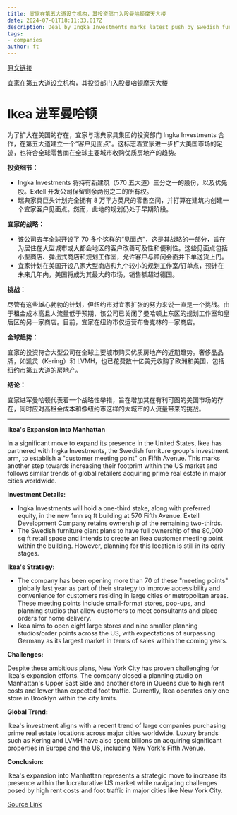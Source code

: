 ```yaml
---
title: 宜家在第五大道设立机构，其投资部门入股曼哈顿摩天大楼
date: 2024-07-01T18:11:33.017Z
description: Deal by Ingka Investments marks latest push by Swedish furniture group to expand in the US
tags: 
- companies
author: ft
---
```


[原文链接](https://ft.com/content/a0494b18-0269-4278-ae27-7025b31095cd)

宜家在第五大道设立机构，其投资部门入股曼哈顿摩天大楼

# Ikea 进军曼哈顿

为了扩大在美国的存在，宜家与瑞典家具集团的投资部门 Ingka Investments 合作，在第五大道建立一个“客户见面点”。这标志着宜家进一步扩大美国市场的足迹，也符合全球零售商在全球主要城市收购优质房地产的趋势。

**投资细节：**

- Ingka Investments 将持有新建筑（570 五大道）三分之一的股份，以及优先股。Extell 开发公司保留剩余两份之二的所有权。
- 瑞典家具巨头计划完全拥有 8 万平方英尺的零售空间，并打算在建筑内创建一个宜家客户见面点。然而，此地的规划仍处于早期阶段。

**宜家的战略：**

- 该公司去年全球开设了 70 多个这样的“见面点”，这是其战略的一部分，旨在为居住在大型城市或大都会地区的客户改善可及性和便利性。这些见面点包括小型商店、弹出式商店和规划工作室，允许客户与顾问会面并下单送货上门。
- 宜家计划在美国开设八家大型商店和九个较小的规划工作室/订单点，预计在未来几年内，美国将成为其最大的市场，销售额超过德国。

**挑战：**

尽管有这些雄心勃勃的计划，但纽约市对宜家扩张的努力来说一直是一个挑战。由于租金成本高且人流量低于预期，该公司已关闭了曼哈顿上东区的规划工作室和皇后区的另一家商店。目前，宜家在纽约市仅运营布鲁克林的一家商店。

**全球趋势：**

宜家的投资符合大型公司在全球主要城市购买优质房地产的近期趋势。奢侈品品牌，如凯灵（Kering）和 LVMH，也已花费数十亿美元收购了欧洲和美国，包括纽约市第五大道的房地产。

**结论：**

宜家进军曼哈顿代表着一个战略性举措，旨在增加其在有利可图的美国市场的存在，同时应对高租金成本和像纽约市这样的大城市的人流量带来的挑战。

---

 **Ikea's Expansion into Manhattan**  

In a significant move to expand its presence in the United States, Ikea has partnered with Ingka Investments, the Swedish furniture group's investment arm, to establish a "customer meeting point" on Fifth Avenue. This marks another step towards increasing their footprint within the US market and follows similar trends of global retailers acquiring prime real estate in major cities worldwide.

**Investment Details:**  

- Ingka Investments will hold a one-third stake, along with preferred equity, in the new 1mn sq ft building at 570 Fifth Avenue. Extell Development Company retains ownership of the remaining two-thirds.
- The Swedish furniture giant plans to have full ownership of the 80,000 sq ft retail space and intends to create an Ikea customer meeting point within the building. However, planning for this location is still in its early stages.

**Ikea's Strategy:**  

- The company has been opening more than 70 of these "meeting points" globally last year as part of their strategy to improve accessibility and convenience for customers residing in large cities or metropolitan areas. These meeting points include small-format stores, pop-ups, and planning studios that allow customers to meet consultants and place orders for home delivery.
- Ikea aims to open eight large stores and nine smaller planning studios/order points across the US, with expectations of surpassing Germany as its largest market in terms of sales within the coming years.

**Challenges:**  

Despite these ambitious plans, New York City has proven challenging for Ikea's expansion efforts. The company closed a planning studio on Manhattan's Upper East Side and another store in Queens due to high rent costs and lower than expected foot traffic. Currently, Ikea operates only one store in Brooklyn within the city limits.

**Global Trend:**  

Ikea's investment aligns with a recent trend of large companies purchasing prime real estate locations across major cities worldwide. Luxury brands such as Kering and LVMH have also spent billions on acquiring significant properties in Europe and the US, including New York's Fifth Avenue.

**Conclusion:**  

Ikea's expansion into Manhattan represents a strategic move to increase its presence within the lucraturative US market while navigating challenges posed by high rent costs and foot traffic in major cities like New York City.

[Source Link](https://ft.com/content/a0494b18-0269-4278-ae27-7025b31095cd)

